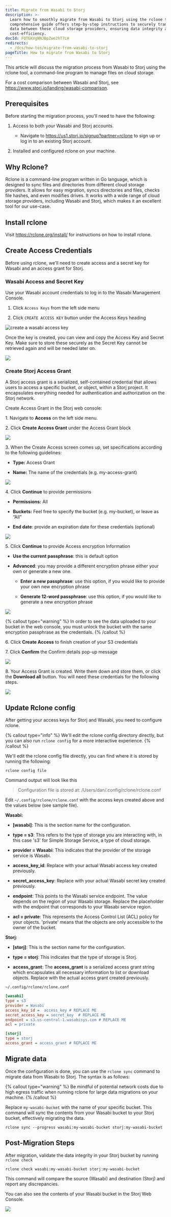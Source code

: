 ```yaml
---
title: Migrate from Wasabi to Storj
description: >-
  Learn how to smoothly migrate from Wasabi to Storj using the rclone tool. Our
  comprehensive guide offers step-by-step instructions to securely transfer your
  data between these cloud storage providers, ensuring data integrity and
  cost-efficiency.
docId: FQTEKVgNNJBpZwe2hT7LH
redirects:
  - /dcs/how-tos/migrate-from-wasabi-to-storj
pageTitle: How to migrate from Wasabi to Storj
---
```


This article will discuss the migration process from Wasabi to Storj using the rclone tool, a command-line program to manage files on cloud storage.

For a cost comparison between Wasabi and Storj, see <https://www.storj.io/landing/wasabi-comparison>.

## Prerequisites

Before starting the migration process, you'll need to have the following:

1.  Access to both your Wasabi and Storj accounts.&#x20;

    - Navigate to <https://us1.storj.io/signup?partner=rclone> to sign up or log in to an existing Storj account.

2.  Installed and configured rclone on your machine.

## Why Rclone?

Rclone is a command-line program written in Go language, which is designed to sync files and directories from different cloud storage providers. It allows for easy migration, syncs directories and files, checks file hashes, and even modifies drives. It works with a wide range of cloud storage providers, including Wasabi and Storj, which makes it an excellent tool for our use-case.

## Install rclone

Visit <https://rclone.org/install/> for instructions on how to install rclone.

## Create Access Credentials

Before using rclone, we'll need to create access and a secret key for Wasabi and an access grant for Storj.

### Wasabi Access and Secret Key

Use your Wasabi account credentials to log in to the Wasabi Management Console.

1.  Click `Access Keys` from the left side menu

2.  Click `CREATE ACCESS KEY` button under the Access Keys heading

![create a wasabi access key](https://link.storjshare.io/raw/jua7rls6hkx5556qfcmhrqed2tfa/docs/images/bDKe-207rFZXgsmC3e9Mn_screenshot-2023-07-05-at-22731-pm.png)

Once the key is created, you can view and copy the Access Key and Secret Key. Make sure to store these securely as the Secret Key cannot be retrieved again and will be needed later on.

![](https://link.storjshare.io/raw/jua7rls6hkx5556qfcmhrqed2tfa/docs/images/1rp53j9mBwkYEoYKOzUqK_screenshot-2023-07-05-at-21415-pm.png)

### Create Storj Access Grant

A Storj access grant is a serialized, self-contained credential that allows users to access a specific bucket, or object, within a Storj project. It encapsulates everything needed for authentication and authorization on the Storj network.

Create Access Grant in the Storj web console:

1\. Navigate to **Access** on the left side menu.

2\. Click **Create Access Grant** under the Access Grant block

![](https://link.storjshare.io/raw/jua7rls6hkx5556qfcmhrqed2tfa/docs/images/I0a-_XJBVJRkWobIDMI6P_screenshot-2023-07-05-at-22016-pm.png)

3\. When the Create Access screen comes up, set specifications according to the following guidelines:

- **Type:** Access Grant

- **Name:** The name of the credentials (e.g. my-access-grant)

![](https://link.storjshare.io/raw/jua7rls6hkx5556qfcmhrqed2tfa/docs/images/ezY2HJuPFEsgyH4p13ebP_screenshot-2023-07-05-at-22057-pm.png)

4\. Click **Continue** to provide permissions

- **Permissions:** All

- **Buckets:** Feel free to specify the bucket (e.g. my-bucket), or leave as “All”

- **End date**: provide an expiration date for these credentials (optional)

![](https://link.storjshare.io/raw/jua7rls6hkx5556qfcmhrqed2tfa/docs/images/gQ8jBHtvd5sFZFuAqth_h_image.png)

5\. Click **Continue** to provide Access encryption Information

- **Use the current passphrase**: this is default option

- **Advanced**: you may provide a different encryption phrase either your own or generate a new one.

  - **Enter a new passphrase**: use this option, if you would like to provide your own new encryption phrase

  - **Generate 12-word passphrase**: use this option, if you would like to generate a new encryption phrase

![](https://link.storjshare.io/raw/jua7rls6hkx5556qfcmhrqed2tfa/docs/images/Uxn8zBqXQVmQvsswV3pJ2_image.png)

{% callout type="warning"  %}
In order to see the data uploaded to your bucket in the web console, you must unlock the bucket with the same encryption passphrase as the credentials.
{% /callout %}

6\. Click **Create Access** to finish creation of your S3 credentials

7\. Click **Confirm** the Confirm details pop-up message

![](https://link.storjshare.io/raw/jua7rls6hkx5556qfcmhrqed2tfa/docs/images/WAgyNSbTLK8aR3W8btpMg_screenshot-2023-07-05-at-22143-pm.png)

8\. Your Access Grant is created. Write them down and store them, or click the **Download all** button. You will need these credentials for the following steps.

![](https://link.storjshare.io/raw/jua7rls6hkx5556qfcmhrqed2tfa/docs/images/5c73MkTyjkYBJkkQ42yUF_screenshot-2023-07-05-at-22152-pm.png)

## Update Rclone config

After getting your access keys for Storj and Wasabi, you need to configure rclone.&#x20;

{% callout type="info"  %}
We'll edit the rclone config directory directly, but you can also run `rclone config` for a more interactive experience.&#x20;
{% /callout %}

We'll edit the rclone config file directly, you can find where it is stored by running the following:

```shell
rclone config file
```

Command output will look like this

> Configuration file is stored at:
> /Users/dan/.config/rclone/rclone.conf

Edit `~/.config/rclone/rclone.conf` with the access keys created above and the values below (see sample file).

**Wasabi:**

- **\[wasabi]**: This is the section name for the configuration.

- **type = s3**: This refers to the type of storage you are interacting with, in this case 's3' for Simple Storage Service, a type of cloud storage.

- **provider = Wasabi**: This indicates that the provider of the storage service is Wasabi.

- **access_key_id**: Replace with your actual Wasabi access key created previously.

- **secret_access_key**: Replace with your actual Wasabi secret key created previously.

- **endpoint**: This points to the Wasabi service endpoint. The value depends on the region of your Wasabi storage. Replace the placeholder with the endpoint that corresponds to your Wasabi service region.

- **acl = private**: This represents the Access Control List (ACL) policy for your objects. 'private' means that the objects are only accessible to the owner of the bucket.

**Storj:**

- **\[storj]**: This is the section name for the configuration.

- **type = storj**: This indicates that the type of storage is Storj.

- **access_grant**: The **access_grant** is a serialized access grant string which encapsulates all necessary information to list or download objects. Replace with the actual access grant created previously.

`~/.config/rclone/rclone.conf`

```ini
[wasabi]
type = s3
provider = Wasabi
access_key_id =  access_key # REPLACE ME
secret_access_key = secret_key  # REPLACE ME
endpoint = s3.us-central-1.wasabisys.com # REPLACE ME
acl = private

[storj]
type = storj
access_grant = access_grant # REPLACE ME
```

## Migrate data

Once the configuration is done, you can use the `rclone sync` command to migrate data from Wasabi to Storj. The syntax is as follows:

{% callout type="warning"  %}
Be mindful of potential network costs due to high egress traffic when running rclone for large data migrations on your machine.
{% /callout %}

Replace `my-wasabi-bucket` with the name of your specific bucket. This command will sync the contents from your Wasabi bucket to your Storj bucket, effectively migrating the data.

```shell
rclone sync --progress wasabi:my-wasabi-bucket storj:my-wasabi-bucket
```

## Post-Migration Steps

After migration, validate the data integrity in your Storj bucket by running `rclone check`

```shell
rclone check wasabi:my-wasabi-bucket storj:my-wasabi-bucket
```

This command will compare the source (Wasabi) and destination (Storj) and report any discrepancies.

You can also see the contents of your Wasabi bucket in the Storj Web Console.

![](https://link.storjshare.io/raw/jua7rls6hkx5556qfcmhrqed2tfa/docs/images/k_hZRrlzb3x4CqXweWmoD_screenshot-2023-07-05-at-30729-pm.png)
